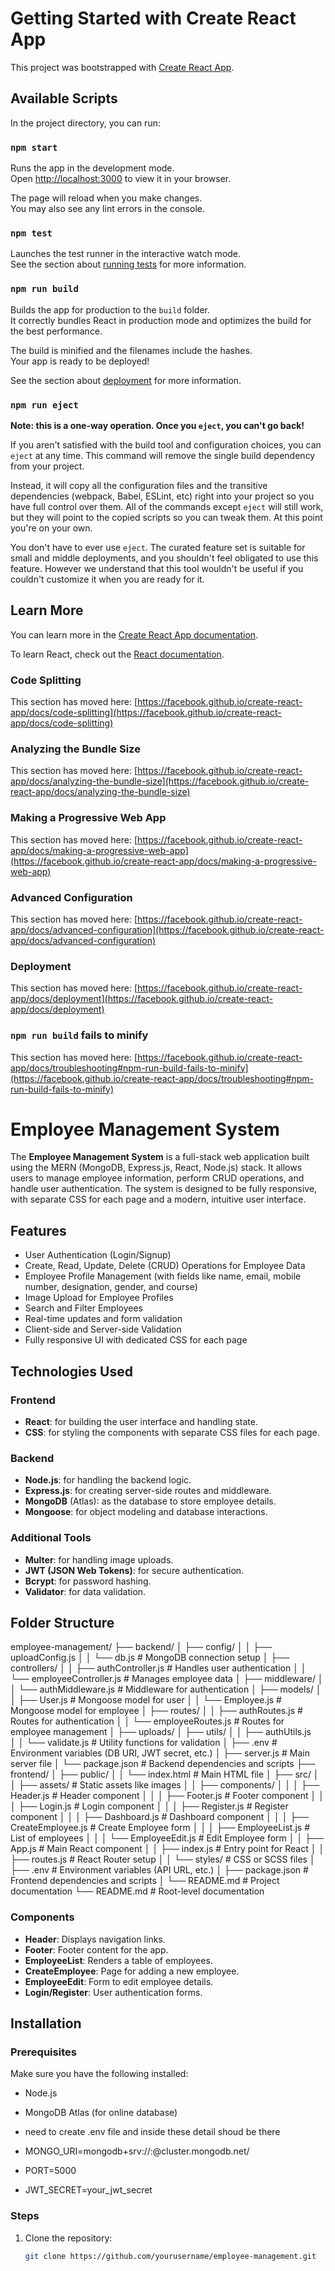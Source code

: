 # Getting Started with Create React App

This project was bootstrapped with [Create React App](https://github.com/facebook/create-react-app).

## Available Scripts

In the project directory, you can run:

### `npm start`

Runs the app in the development mode.\
Open [http://localhost:3000](http://localhost:3000) to view it in your browser.

The page will reload when you make changes.\
You may also see any lint errors in the console.

### `npm test`

Launches the test runner in the interactive watch mode.\
See the section about [running tests](https://facebook.github.io/create-react-app/docs/running-tests) for more information.

### `npm run build`

Builds the app for production to the `build` folder.\
It correctly bundles React in production mode and optimizes the build for the best performance.

The build is minified and the filenames include the hashes.\
Your app is ready to be deployed!

See the section about [deployment](https://facebook.github.io/create-react-app/docs/deployment) for more information.

### `npm run eject`

**Note: this is a one-way operation. Once you `eject`, you can't go back!**

If you aren't satisfied with the build tool and configuration choices, you can `eject` at any time. This command will remove the single build dependency from your project.

Instead, it will copy all the configuration files and the transitive dependencies (webpack, Babel, ESLint, etc) right into your project so you have full control over them. All of the commands except `eject` will still work, but they will point to the copied scripts so you can tweak them. At this point you're on your own.

You don't have to ever use `eject`. The curated feature set is suitable for small and middle deployments, and you shouldn't feel obligated to use this feature. However we understand that this tool wouldn't be useful if you couldn't customize it when you are ready for it.

## Learn More

You can learn more in the [Create React App documentation](https://facebook.github.io/create-react-app/docs/getting-started).

To learn React, check out the [React documentation](https://reactjs.org/).

### Code Splitting

This section has moved here: [https://facebook.github.io/create-react-app/docs/code-splitting](https://facebook.github.io/create-react-app/docs/code-splitting)

### Analyzing the Bundle Size

This section has moved here: [https://facebook.github.io/create-react-app/docs/analyzing-the-bundle-size](https://facebook.github.io/create-react-app/docs/analyzing-the-bundle-size)

### Making a Progressive Web App

This section has moved here: [https://facebook.github.io/create-react-app/docs/making-a-progressive-web-app](https://facebook.github.io/create-react-app/docs/making-a-progressive-web-app)

### Advanced Configuration

This section has moved here: [https://facebook.github.io/create-react-app/docs/advanced-configuration](https://facebook.github.io/create-react-app/docs/advanced-configuration)

### Deployment

This section has moved here: [https://facebook.github.io/create-react-app/docs/deployment](https://facebook.github.io/create-react-app/docs/deployment)

### `npm run build` fails to minify

This section has moved here: [https://facebook.github.io/create-react-app/docs/troubleshooting#npm-run-build-fails-to-minify](https://facebook.github.io/create-react-app/docs/troubleshooting#npm-run-build-fails-to-minify)

# Employee Management System

The **Employee Management System** is a full-stack web application built using the MERN (MongoDB, Express.js, React, Node.js) stack. It allows users to manage employee information, perform CRUD operations, and handle user authentication. The system is designed to be fully responsive, with separate CSS for each page and a modern, intuitive user interface.

## Features

- User Authentication (Login/Signup)
- Create, Read, Update, Delete (CRUD) Operations for Employee Data
- Employee Profile Management (with fields like name, email, mobile number, designation, gender, and course)
- Image Upload for Employee Profiles
- Search and Filter Employees
- Real-time updates and form validation
- Client-side and Server-side Validation
- Fully responsive UI with dedicated CSS for each page

## Technologies Used

### Frontend

- **React**: for building the user interface and handling state.
- **CSS**: for styling the components with separate CSS files for each page.

### Backend

- **Node.js**: for handling the backend logic.
- **Express.js**: for creating server-side routes and middleware.
- **MongoDB** (Atlas): as the database to store employee details.
- **Mongoose**: for object modeling and database interactions.

### Additional Tools

- **Multer**: for handling image uploads.
- **JWT (JSON Web Tokens)**: for secure authentication.
- **Bcrypt**: for password hashing.
- **Validator**: for data validation.

## Folder Structure

employee-management/
├── backend/
│ ├── config/
│ │ ├── uploadConfig.js
│ │ └── db.js # MongoDB connection setup
│ ├── controllers/
│ │ ├── authController.js # Handles user authentication
│ │ └── employeeController.js # Manages employee data
│ ├── middleware/
│ │ └── authMiddleware.js # Middleware for authentication
│ ├── models/
│ │ ├── User.js # Mongoose model for user
│ │ └── Employee.js # Mongoose model for employee
│ ├── routes/
│ │ ├── authRoutes.js # Routes for authentication
│ │ └── employeeRoutes.js # Routes for employee management
│ ├── uploads/
│ ├── utils/
│ │ ├── authUtils.js  
│ │ └── validate.js # Utility functions for validation
│ ├── .env # Environment variables (DB URI, JWT secret, etc.)
│ ├── server.js # Main server file
│ └── package.json # Backend dependencies and scripts
├── frontend/
│ ├── public/
│ │ └── index.html # Main HTML file
│ ├── src/
│ │ ├── assets/ # Static assets like images
│ │ ├── components/
│ │ │ ├── Header.js # Header component
│ │ │ ├── Footer.js # Footer component
│ │ │ ├── Login.js # Login component
│ │ │ ├── Register.js # Register component
│ │ │ ├── Dashboard.js # Dashboard component
│ │ │ ├── CreateEmployee.js # Create Employee form
│ │ │ ├── EmployeeList.js # List of employees
│ │ │ └── EmployeeEdit.js # Edit Employee form
│ │ ├── App.js # Main React component
│ │ ├── index.js # Entry point for React
│ │ ├── routes.js # React Router setup
│ │ └── styles/ # CSS or SCSS files
│ ├── .env # Environment variables (API URL, etc.)
│ ├── package.json # Frontend dependencies and scripts
│ └── README.md # Project documentation
└── README.md # Root-level documentation

### Components

- **Header**: Displays navigation links.
- **Footer**: Footer content for the app.
- **EmployeeList**: Renders a table of employees.
- **CreateEmployee**: Page for adding a new employee.
- **EmployeeEdit**: Form to edit employee details.
- **Login/Register**: User authentication forms.

## Installation

### Prerequisites

Make sure you have the following installed:

- Node.js
- MongoDB Atlas (for online database)

- need to create .env file and inside these detail shoud be there
- MONGO_URI=mongodb+srv://<username>:<password>@cluster.mongodb.net/
- PORT=5000
- JWT_SECRET=your_jwt_secret

### Steps

1. Clone the repository:

   ```bash
   git clone https://github.com/yourusername/employee-management.git
   ```

